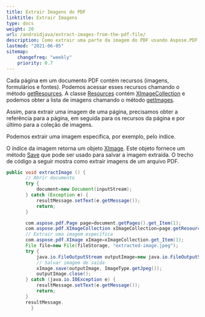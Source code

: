 ```yaml
---
title: Extrair Imagens do PDF 
linktitle: Extrair Imagens
type: docs
weight: 20
url: /androidjava/extract-images-from-the-pdf-file/
description: Como extrair uma parte da imagem do PDF usando Aspose.PDF para Android via Java
lastmod: "2021-06-05"
sitemap:
    changefreq: "weekly"
    priority: 0.7
---
```


Cada página em um documento PDF contém recursos (imagens, formulários e fontes). Podemos acessar esses recursos chamando o método [getResources](https://reference.aspose.com/pdf/java/com.aspose.pdf/Page#getResources--). A classe [Resources](https://reference.aspose.com/pdf/java/com.aspose.pdf/Resources) contém [XImageCollection](https://reference.aspose.com/pdf/java/com.aspose.pdf/XImageCollection) e podemos obter a lista de imagens chamando o método [getImages](https://reference.aspose.com/pdf/java/com.aspose.pdf/Resources#getImages--).

Assim, para extrair uma imagem de uma página, precisamos obter a referência para a página, em seguida para os recursos da página e por último para a coleção de imagens.

Podemos extrair uma imagem específica, por exemplo, pelo índice.

O índice da imagem retorna um objeto [XImage](https://reference.aspose.com/pdf/java/com.aspose.pdf/XImage). Este objeto fornece um método [Save](https://reference.aspose.com/pdf/java/com.aspose.pdf/XImage#save-java.io.OutputStream-) que pode ser usado para salvar a imagem extraída. O trecho de código a seguir mostra como extrair imagens de um arquivo PDF.

```java
public void extractImage () {
       // Abrir documento
       try {
           document=new Document(inputStream);
       } catch (Exception e) {
           resultMessage.setText(e.getMessage());
           return;
       }

       com.aspose.pdf.Page page=document.getPages().get_Item(1);
       com.aspose.pdf.XImageCollection xImageCollection=page.getResources().getImages();
       // Extrair uma imagem específica
       com.aspose.pdf.XImage xImage=xImageCollection.get_Item(1);
       File file=new File(fileStorage, "extracted-image.jpeg");
       try {
           java.io.FileOutputStream outputImage=new java.io.FileOutputStream(file.toString());
           // Salvar imagem de saída
           xImage.save(outputImage, ImageType.getJpeg());
           outputImage.close();
       } catch (java.io.IOException e) {
           resultMessage.setText(e.getMessage());
           return;
       }
       resultMessage.
         }
```